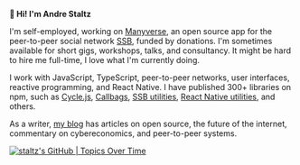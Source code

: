 **👋 Hi! I'm Andre Staltz**

I'm self-employed, working on [Manyverse](https://manyver.se), an open source app for the peer-to-peer social network [SSB](https://ssbc.github.io/scuttlebutt-protocol-guide/), funded by donations. I'm sometimes available for short gigs, workshops, talks, and consultancy. It might be hard to hire me full-time, I love what I'm currently doing.

I work with JavaScript, TypeScript, peer-to-peer networks, user interfaces, reactive programming, and React Native. I have published 300+ libraries on npm, such as [Cycle.js](https://github.com/cyclejs/cyclejs), [Callbags](https://github.com/callbag/callbag), [SSB utilities](https://www.npmjs.com/search?q=ssb), [React Native utilities](https://github.com/staltz?tab=repositories&q=react-native&type=source&language=&sort=), and others.

As a writer, [my blog](https://staltz.com) has articles on open source, the future of the internet, commentary on cybereconomics, and peer-to-peer systems.

[![staltz's GitHub | Topics Over Time](https://stats.quine.sh/staltz/topics-over-time?theme=light)](https://quine.sh)
